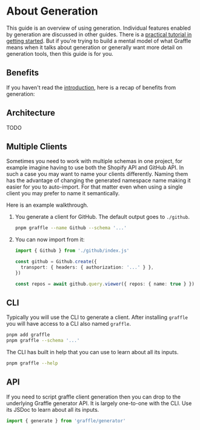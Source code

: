# About Generation <GeneratedClientBadge />

This guide is an overview of using generation. Individual features enabled by generation are discussed in other guides. There is a [practical tutorial in getting started](../overview/getting-started-generated.md). But if you're trying to build a mental model of what Graffle means when it talks about generation or generally want more detail on generation tools, then this guide is for you.

## Benefits

If you haven't read the [introduction](../overview/introduction.md), here is a recap of benefits from generation:

<!--@include: @/_snippets/benefits.md-->

## Architecture

TODO

## Multiple Clients

Sometimes you need to work with multiple schemas in one project, for example imagine having to use both the Shopify API and GitHub API. In such a case you may want to name your clients differently. Naming them has the advantage of changing the generated namespace name making it easier for you to auto-import. For that matter even when using a single client you may prefer to name it semantically.

Here is an example walkthrough.

1. You generate a client for GitHub. The default output goes to `./github`.

   ```sh
   pnpm graffle --name Github --schema '...'
   ```

2. You can now import from it:

   ```ts
   import { Github } from './github/index.js'

   const github = Github.create({
     transport: { headers: { authorization: '...' } },
   })

   const repos = await github.query.viewer({ repos: { name: true } })
   ```

## CLI

Typically you will use the CLI to generate a client. After installing `graffle` you will have access to a CLI also named `graffle`.

```bash
pnpm add graffle
pnpm graffle --schema '...'
```

The CLI has built in help that you can use to learn about all its inputs.

```bash
pnpm graffle --help
```

## API

If you need to script graffle client generation then you can drop to the underlying Graffle generator API. It is largely one-to-one with the CLI. Use its JSDoc to learn about all its inputs.

```ts
import { generate } from 'graffle/generator'
```
